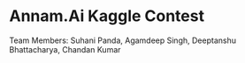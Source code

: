 # Annam.Ai Kaggle Contest
Team Members: Suhani Panda, Agamdeep Singh, Deeptanshu Bhattacharya, Chandan Kumar
